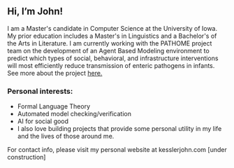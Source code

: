 ## Hi, I’m John!

I am a Master's candidate in Computer Science at the University of Iowa. My prior education includes a Master's in Linguistics and a Bachelor's of the Arts in Literature. I am currently working with the PATHOME project team on the development of an Agent Based Modeling environment to predict which types of social, behavioral, and infrastructure interventions will most efficiently reduce transmission of enteric pathogens in infants. See more about the project [here.](https://sewell.lab.uiowa.edu/pathome)
### Personal interests:
 - Formal Language Theory
 - Automated model checking/verification
 - AI for social good
 - I also love building projects that provide some personal utility in my life and the lives of those around me. 

For contact info, please visit my personal website at kesslerjohn.com [under construction]
